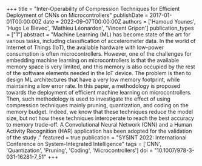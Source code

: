 +++
title = "Inter-Operability of Compression Techniques for Efficient Deployment of CNNs on Microcontrollers"
publishDate = 2017-01-01T00:00:00Z
date = 2022-09-07T00:00:00Z
authors = ['Hamoud Younes', 'Hugo Le Blevec', 'Mathieu Léonardon', 'Vincent Gripon']
publication_types = ["1"]
abstract = "Machine Learning (ML) has become state of the art for various tasks, including classification of accelerometer data. In the world of Internet of Things (IoT), the available hardware with low-power consumption is often microcontrollers. However, one of the challenges for embedding machine learning on microcontrollers is that the available memory space is very limited, and this memory is also occupied by the rest of the software elements needed in the IoT device. The problem is then to design ML architectures that have a very low memory footprint, while maintaining a low error rate. In this paper, a methodology is proposed towards the deployment of efficient machine learning on microcontrollers. Then, such methodology is used to investigate the effect of using compression techniques mainly pruning, quantization, and coding on the memory budget. Indeed, we know that these techniques reduce the model size, but not how these techniques interoperate to reach the best accuracy to memory trade-off. A Convolutional Neural Network (CNN) and a Human Activity Recognition (HAR) application has been adopted for the validation of the study ."
featured = true
publication = "SYSINT 2022: International Conference on System-Integrated Intelligence"
tags = ['CNN', 'Quantization', 'Pruning', 'Coding', 'Microcontrollers']
doi = "10.1007/978-3-031-16281-7_51"
+++
